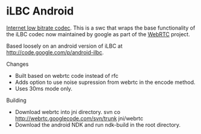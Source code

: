 iLBC Android
==========

[Internet low bitrate codec](http://en.wikipedia.org/wiki/Internet_Low_Bit_Rate_Codec). This is a swc that wraps the base functionality of the iLBC codec now maintained by google as part of the [WebRTC](http://www.webrtc.org/) project.

Based loosely on an android version of iLBC at http://code.google.com/p/android-ilbc.

Changes
* Built based on webrtc code instead of rfc
* Adds option to use noise supression from webrtc in the encode method.
* Uses 30ms mode only.

Building
* Download webrtc into jni directory. svn co http://webrtc.googlecode.com/svn/trunk jni/webrtc
* Download the android NDK and run ndk-build in the root directory.
